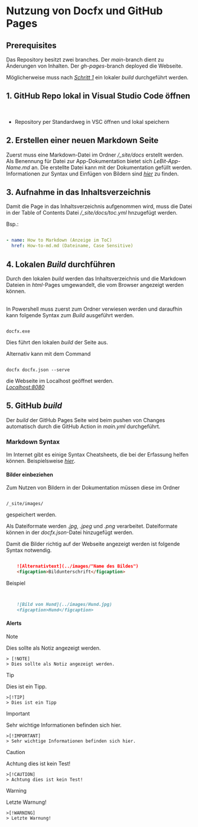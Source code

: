 # Nutzung von Docfx und GitHub Pages

## Prerequisites

Das Repository besitzt zwei branches.
Der *main*-branch dient zu Änderungen von Inhalten.
Der *gh-pages*-branch deployed die Webseite.

Möglicherweise muss nach [*Schritt 1*](#1-github-repo-lokal-in-visual-studio-code-öffnen) ein lokaler *build* durchgeführt werden.

## 1. GitHub Repo lokal in Visual Studio Code öffnen
<br>

- Repository per Standardweg in VSC öffnen und lokal speichern


## 2. Erstellen einer neuen Markdown Seite

Zuerst muss eine Markdown-Datei im Ordner */_site/docs* erstellt werden.
Als Benennung für Datei zur App-Dokumentation bietet sich *LeBit-App-Name.md* an.
Die erstellte Datei kann mit der Dokumentation gefüllt werden.<br>
Informationen zur Syntax und Einfügen von Bildern sind [*hier*](#markdown-syntax)  zu finden.

## 3. Aufnahme in das Inhaltsverzeichnis

Damit die Page in das Inhaltsverzeichnis aufgenommen wird, muss die Datei in der Table of Contents Datei */_site/docs/toc.yml* hnzugefügt werden. <br>
 

Bsp.:

```yaml

- name: How to Markdown (Anzeige im ToC)
  href: How-to-md.md (Dateiname, Case Sensitive)

```

## 4. Lokalen *Build* durchführen

Durch den lokalen *build* werden das Inhaltsverzeichnis und die Markdown Dateien in *html*-Pages umgewandelt, die vom Browser angezeigt werden können. <br><br>

In Powershell muss zuerst zum Ordner verwiesen werden und daraufhin kann folgende Syntax zum *Build* ausgeführt werden.

```shell

docfx.exe

```
Dies führt den lokalen *build* der Seite aus.

Alternativ kann mit dem Command

```shell

docfx docfx.json --serve

```

die Webseite im Localhost geöffnet werden. <br>
[*Localhost:8080*](Localhost:8080)

## 5. GitHub *build*

Der *build*  der GitHub Pages Seite wird beim pushen von Changes automatisch durch die GitHub Action in *main.yml* durchgeführt.

### Markdown Syntax

Im Internet gibt es einige Syntax Cheatsheets, die bei der Erfassung helfen können. Beispielsweise [*hier*](https://www.markdownguide.org/basic-syntax/).

#### Bilder einbeziehen

Zum Nutzen von Bildern in der Dokumentation müssen diese im Ordner <br>

```

/_site/images/

```

gespeichert werden.

Als Dateiformate werden *.jpg*, *.jpeg* und *.png* verarbeitet. Dateiformate können in der *docfx.json*-Datei hinzugefügt werden.

Damit die Bilder richtig auf der Webseite angezeigt werden ist folgende Syntax notwendig.

```markdown

	![Alternativtext](../images/"Name des Bildes")
    <figcaption>Bildunterschrift</figcaption>   

```

Beispiel

```markdown


	![Bild von Hund](../images/Hund.jpg)
    <figcaption>Hund</figcaption>  

```

#### Alerts

> [!NOTE]
> Dies sollte als Notiz angezeigt werden.

```
> [!NOTE]
> Dies sollte als Notiz angezeigt werden.
```

>[!TIP]
> Dies ist ein Tipp.

```
>[!TIP]
> Dies ist ein Tipp
```

>[!IMPORTANT]
>Sehr wichtige Informationen befinden sich hier.

```
>[!IMPORTANT]
> Sehr wichtige Informationen befinden sich hier.
```

>[!CAUTION]
> Achtung dies ist kein Test!

```
>[!CAUTION]
> Achtung dies ist kein Test!
```

>[!WARNING]
> Letzte Warnung!

```
>[!WARNING]
> Letzte Warnung!
```